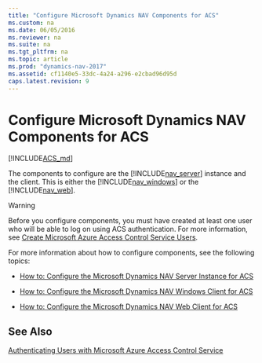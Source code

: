 ```yaml
---
title: "Configure Microsoft Dynamics NAV Components for ACS"
ms.custom: na
ms.date: 06/05/2016
ms.reviewer: na
ms.suite: na
ms.tgt_pltfrm: na
ms.topic: article
ms.prod: "dynamics-nav-2017"
ms.assetid: cf1140e5-33dc-4a24-a296-e2cbad96d95d
caps.latest.revision: 9
---
```

# Configure Microsoft Dynamics NAV Components for ACS

[!INCLUDE[ACS_md](includes/ACS_md.md)]

The components to configure are the [!INCLUDE[nav_server](includes/nav_server_md.md)] instance and the client. This is either the [!INCLUDE[nav_windows](includes/nav_windows_md.md)] or the [!INCLUDE[nav_web](includes/nav_web_md.md)].  
  
> [!WARNING]  
>  Before you configure components, you must have created at least one user who will be able to log on using ACS authentication. For more information, see [Create Microsoft Azure Access Control Service Users](Create-Microsoft-Azure-Access-Control-Service-Users.md).  
  
 For more information about how to configure components, see the following topics:  
  
-   [How to: Configure the Microsoft Dynamics NAV Server Instance for ACS](How-to--Configure-the-Microsoft-Dynamics-NAV-Server-Instance-for-ACS.md)  
  
-   [How to: Configure the Microsoft Dynamics NAV Windows Client for ACS](How-to--Configure-the-Microsoft-Dynamics-NAV-Windows-Client-for-ACS.md)  
  
-   [How to: Configure the Microsoft Dynamics NAV Web Client for ACS](How-to--Configure-the-Microsoft-Dynamics-NAV-Web-Client-for-ACS.md)  
  
## See Also  
 [Authenticating Users with Microsoft Azure Access Control Service](Authenticating-Users-with-Microsoft-Azure-Access-Control-Service.md)